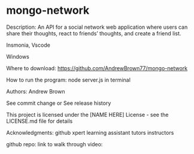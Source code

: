 # mongo-network
 
Description: An API for a social network web application where users can share their thoughts, react to friends’ thoughts, and create a friend list.

Insmonia, Vscode 

Windows

Where to download: https://github.com/AndrewBrown77/mongo-network 

How to run the program: node server.js in terminal

Authors: Andrew Brown

See commit change or See release history

This project is licensed under the [NAME HERE] License - see the LICENSE.md file for details

Acknowledgments:
github
xpert learning assistant 
tutors
instructors

github repo:
link to walk through video: